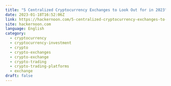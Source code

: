 ```yaml
---
title: "5 Centralized Cryptocurrency Exchanges to Look Out for in 2023"
date: 2023-01-18T16:52:06Z
link: https://hackernoon.com/5-centralized-cryptocurrency-exchanges-to-look-out-for-in-2023?source=rss&utm_medium=RSS&utm_source=news.12bit.vn
site: hackernoon.com
language: English
category:
  - cryptocurrency
  - cryptocurrency-investment
  - crypto
  - crypto-exchanges
  - crypto-exchange
  - crypto-trading
  - crypto-trading-platforms
  - exchange
draft: false
---
```

